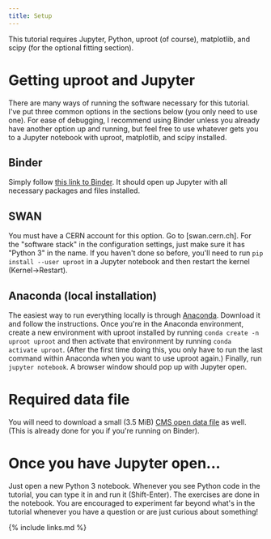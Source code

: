 ```yaml
---
title: Setup
---
```


This tutorial requires Jupyter, Python, uproot (of course), matplotlib, and scipy (for the optional fitting section).

# Getting uproot and Jupyter

There are many ways of running the software necessary for this tutorial.
I've put three common options in the sections below (you only need to use one).
For ease of debugging, I recommend using Binder unless you already have another option up and running, but feel free to use whatever gets you to a Jupyter notebook with uproot, matplotlib, and scipy installed.

## Binder

Simply follow [this link to Binder](https://mybinder.org/v2/gh/masonproffitt/uproot-tutorial-notebooks/master).
It should open up Jupyter with all necessary packages and files installed.

## SWAN

You must have a CERN account for this option.
Go to [swan.cern.ch].
For the "software stack" in the configuration settings, just make sure it has "Python 3" in the name.
If you haven't done so before, you'll need to run `pip install --user uproot` in a Jupyter notebook and then restart the kernel (Kernel->Restart).

## Anaconda (local installation)

The easiest way to run everything locally is through [Anaconda](https://www.anaconda.com/distribution/).
Download it and follow the instructions. 
Once you're in the Anaconda environment, create a new environment with uproot installed by running
`conda create -n uproot uproot`
and then activate that environment by running
`conda activate uproot`.
(After the first time doing this, you only have to run the last command within Anaconda when you want to use uproot again.)
Finally, run `jupyter notebook`.
A browser window should pop up with Jupyter open.

# Required data file

You will need to download a small (3.5 MiB)
[CMS open data file](https://github.com/masonproffitt/uproot-tutorial-notebooks/raw/master/uproot-tutorial-file.root)
as well. (This is already done for you if you're running on Binder).

# Once you have Jupyter open...

Just open a new Python 3 notebook.
Whenever you see Python code in the tutorial, you can type it in and run it (Shift-Enter).
The exercises are done in the notebook.
You are encouraged to experiment far beyond what's in the tutorial whenever you have a question or are just curious about something!

{% include links.md %}
